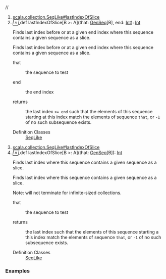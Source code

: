 //
<ol>
<li><a href="https://www.scala-lang.org/api/2.12.3/scala/collection/immutable/List.html#lastIndexOfSlice[B>:A](that:scala.collection.GenSeq[B],end:Int):Int">scala.collection.SeqLike#lastIndexOfSlice</a></li>
<li name="scala.collection.SeqLike#lastIndexOfSlice" visbl="pub" class="indented0 " data-isabs="false" fullcomment="yes" group="Ungrouped"> <a id="lastIndexOfSlice[B>:A](that:scala.collection.GenSeq[B],end:Int):Int"></a><a id="lastIndexOfSlice[B>:A](GenSeq[B],Int):Int"></a> <span class="permalink"> <a href="../../../scala/collection/immutable/List.html#lastIndexOfSlice[B>:A](that:scala.collection.GenSeq[B],end:Int):Int" title="Permalink"> <i class="material-icons"></i> </a> </span> <span class="modifier_kind"> <span class="modifier"></span> <span class="kind">def</span> </span> <span class="symbol"> <span class="name">lastIndexOfSlice</span><span class="tparams">[<span name="B">B &gt;: <span class="extype" name="scala.collection.immutable.List.A">A</span></span>]</span><span class="params">(<span name="that">that: <a href="../GenSeq.html" class="extype" name="scala.collection.GenSeq">GenSeq</a>[<span class="extype" name="scala.collection.SeqLike.lastIndexOfSlice.B">B</span>]</span>, <span name="end">end: <a href="../../Int.html" class="extype" name="scala.Int">Int</a></span>)</span><span class="result">: <a href="../../Int.html" class="extype" name="scala.Int">Int</a></span> </span> <p class="shortcomment cmt">Finds last index before or at a given end index where this sequence contains a given sequence as a slice.</p>
 <div class="fullcomment">
  <div class="comment cmt">
   <p>Finds last index before or at a given end index where this sequence contains a given sequence as a slice.</p>
  </div>
  <dl class="paramcmts block">
   <dt class="param">
    that
   </dt>
   <dd class="cmt">
    <p>the sequence to test</p>
   </dd>
   <dt class="param">
    end
   </dt>
   <dd class="cmt">
    <p>the end index</p>
   </dd>
   <dt>
    returns
   </dt>
   <dd class="cmt">
    <p>the last index <code>&lt;= end</code> such that the elements of this sequence starting at this index match the elements of sequence <code>that</code>, or <code>-1</code> of no such subsequence exists.</p>
   </dd>
  </dl>
  <dl class="attributes block"> 
   <dt>
    Definition Classes
   </dt>
   <dd>
    <a href="../SeqLike.html" class="extype" name="scala.collection.SeqLike">SeqLike</a>
   </dd>
  </dl>
 </div> </li>
        

<li><a href="https://www.scala-lang.org/api/2.12.3/scala/collection/immutable/List.html#lastIndexOfSlice[B>:A](that:scala.collection.GenSeq[B]):Int">scala.collection.SeqLike#lastIndexOfSlice</a></li>
<li name="scala.collection.SeqLike#lastIndexOfSlice" visbl="pub" class="indented0 " data-isabs="false" fullcomment="yes" group="Ungrouped"> <a id="lastIndexOfSlice[B>:A](that:scala.collection.GenSeq[B]):Int"></a><a id="lastIndexOfSlice[B>:A](GenSeq[B]):Int"></a> <span class="permalink"> <a href="../../../scala/collection/immutable/List.html#lastIndexOfSlice[B>:A](that:scala.collection.GenSeq[B]):Int" title="Permalink"> <i class="material-icons"></i> </a> </span> <span class="modifier_kind"> <span class="modifier"></span> <span class="kind">def</span> </span> <span class="symbol"> <span class="name">lastIndexOfSlice</span><span class="tparams">[<span name="B">B &gt;: <span class="extype" name="scala.collection.immutable.List.A">A</span></span>]</span><span class="params">(<span name="that">that: <a href="../GenSeq.html" class="extype" name="scala.collection.GenSeq">GenSeq</a>[<span class="extype" name="scala.collection.SeqLike.lastIndexOfSlice.B">B</span>]</span>)</span><span class="result">: <a href="../../Int.html" class="extype" name="scala.Int">Int</a></span> </span> <p class="shortcomment cmt">Finds last index where this sequence contains a given sequence as a slice.</p>
 <div class="fullcomment">
  <div class="comment cmt">
   <p>Finds last index where this sequence contains a given sequence as a slice.</p>
   <p> Note: will not terminate for infinite-sized collections. </p>
  </div>
  <dl class="paramcmts block">
   <dt class="param">
    that
   </dt>
   <dd class="cmt">
    <p>the sequence to test</p>
   </dd>
   <dt>
    returns
   </dt>
   <dd class="cmt">
    <p>the last index such that the elements of this sequence starting a this index match the elements of sequence <code>that</code>, or <code>-1</code> of no such subsequence exists.</p>
   </dd>
  </dl>
  <dl class="attributes block"> 
   <dt>
    Definition Classes
   </dt>
   <dd>
    <a href="../SeqLike.html" class="extype" name="scala.collection.SeqLike">SeqLike</a>
   </dd>
  </dl>
 </div> </li>
        </ol>


### Examples



























